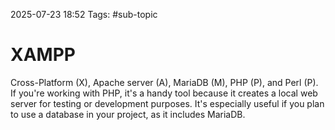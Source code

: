 2025-07-23 18:52
Tags: #sub-topic

# XAMPP

Cross-Platform (X), Apache server (A), MariaDB (M), PHP (P), and Perl (P). If you're working with PHP, it's a handy tool because it creates a local web server for testing or development purposes. It's especially useful if you plan to use a database in your project, as it includes MariaDB.